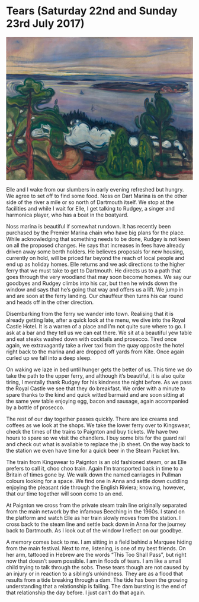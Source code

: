 
# Tears (Saturday 22nd and Sunday 23rd July 2017) #

![*Train Smoke (1900) Edvard Munch*](../images/TrainSmoke.jpg "Brighton")

Elle and I wake from our slumbers in early evening refreshed but hungry. We agree to set off to find some food. Noss on Dart Marina is on the other side of the river a mile or so north of Dartmouth itself. We stop at the facilities and while I wait for Elle, I get talking to Rudgey, a singer and harmonica player, who has a boat in the boatyard.

Noss marina is beautiful if somewhat rundown. It has recently been purchased by the Premier Marina chain who have big plans for the place. While acknowledging that something needs to be done, Rudgey is not keen on all the proposed changes. He says that increases in fees have already driven away some berth holders. He believes proposals for new housing, currently on hold, will be priced far beyond the reach of local people and end up as holiday homes. Elle returns and we ask directions to the higher ferry that we must take to get to Dartmouth. He directs us to a path that goes through the very woodland that may soon become homes. We say our goodbyes and Rudgey climbs into his car, but then he winds down the window and says that he’s going that way and offers us a lift. We jump in and are soon at the ferry landing. Our chauffeur then turns his car round and heads off in the other direction.

Disembarking from the ferry we wander into town. Realising that it is already getting late, after a quick look at the menu, we dive into the Royal Castle Hotel. It is a warren of a place and I’m not quite sure where to go. I ask at a bar and they tell us we can eat there. We sit at a beautiful yew table and eat steaks washed down with cocktails and prosecco. Tired once again, we extravagantly take a river taxi from the quay opposite the hotel right back to the marina and are dropped off yards from Kite. Once again curled up we fall into a deep sleep.

On waking we laze in bed until hunger gets the better of us. This time we do take the path to the upper ferry, and although it’s beautiful, it is also quite tiring, I mentally thank Rudgey for his kindness the night before. As we pass the Royal Castle we see that they do breakfast. We order with a minute to spare thanks to the kind and quick witted barmaid and are soon sitting at the same yew table enjoying egg, bacon and sausage, again accompanied by a bottle of prosecco.

The rest of our day together passes quickly. There are ice creams and coffees as we look at the shops. We take the lower ferry over to Kingswear, check the times of the trains to Paignton and buy tickets. We have two hours to spare so we visit the chandlers. I buy some bits for the guard rail and check out what is available to replace the jib sheet. On the way back to the station we even have time for a quick beer in the Steam Packet Inn.

The train from Kingswear to Paignton is an old fashioned steam, or as Elle prefers to call it, choo choo train. Again I’m transported back in time to a Britain of times gone by. We walk down the named carriages in Pullman colours looking for a space. We find one in Anna and settle down cuddling enjoying the pleasant ride through the English Riviera; knowing, however, that our time together will soon come to an end.

At Paignton we cross from the private steam train line originally separated from the main network by the infamous Beeching in the 1960s. I stand on the platform and watch Elle as her train slowly moves from the station. I cross back to the steam line and settle back down in Anna for the journey back to Dartmouth. As I look out of the window I reflect on our goodbye.

A memory comes back to me. I am sitting in a field behind a Marquee hiding from the main festival. Next to me, listening, is one of my best friends. On her arm, tattooed in Hebrew are the words “This Too Shall Pass”, but right now that doesn’t seem possible. I am in floods of tears. I am like a small child trying to talk through the sobs. These tears though are not caused by an injury or in reaction to a sibling’s unkindness. They are as a flood that results from a tide breaking through a dam. The tide has been the growing understanding that a relationship is failing. The dam bursting is the end of that relationship the day before. I just can’t do that again.

